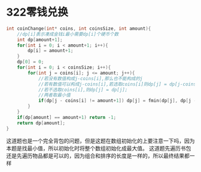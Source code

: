 # 322零钱兑换
```c
int coinChange(int* coins, int coinsSize, int amount){
    //dp[i]表示凑成金钱i最小需要dp[i]个硬币个数
    int dp[amount+1];
    for(int i = 0; i < amount+1; i++){
        dp[i] = amount+1;
    }
    dp[0] = 0;
    for(int i = 0; i < coinsSize; i++){
        for(int j = coins[i]; j <= amount; j++){
            //若没有数值构成j-coins[i],那么也不能构成的j
            //若有数值可以构成j-coins[i],若选取coins[i]则dp[j] = dp[j-coins[i]] + 1
            //若不选取coins[i],则dp[j] = dp[j];
            //两者取最小值
            if(dp[j - coins[i] != amount+1]) dp[j] = fmin(dp[j], dp[j - coins[i]] + 1);
        }
    }
    if(dp[amount] == amount+1) return -1;
    return dp[amount];
}
```
这道题也是一个完全背包的问题，但是这题在数组初始化的上要注意一下吗，因为本题是找最小值，所以初始化时将整个数组初始化成最大值。
这道题先遍历书包还是先遍历物品都是可以的，因为组合和排序的长度是一样的，所以最终结果都一样